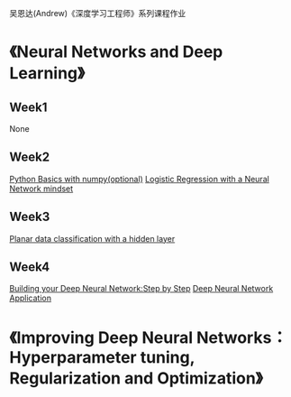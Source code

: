 吴恩达(Andrew)《深度学习工程师》系列课程作业

# 《Neural Networks and Deep Learning》

## Week1
None

## Week2
[Python Basics with numpy(optional)](https://github.com/CaiquanLiu/DeepLearningHomework/blob/master/1-NeuralNetworksandDeepLearning/week2/PythonBasicswithNumpy-optionalAssignment.ipynb)
[Logistic Regression with a Neural Network mindset](https://github.com/CaiquanLiu/DeepLearningHomework/blob/master/1-NeuralNetworksandDeepLearning/week2/Logistic%2BRegression%2Bwith%2Ba%2BNeural%2BNetwork%2Bmindset%2Bv5.ipynb)

## Week3
[Planar data classification with a hidden layer](https://github.com/CaiquanLiu/DeepLearningHomework/blob/master/1-NeuralNetworksandDeepLearning/week3/Planar%2Bdata%2Bclassification%2Bwith%2Bone%2Bhidden%2Blayer%2Bv5.ipynb)

## Week4
[Building your Deep Neural Network:Step by Step](https://github.com/CaiquanLiu/DeepLearningHomework/blob/master/1-NeuralNetworksandDeepLearning/week4/Building%2Byour%2BDeep%2BNeural%2BNetwork%2B-%2BStep%2Bby%2BStep%2Bv8.ipynb)
[Deep Neural Network Application](https://github.com/CaiquanLiu/DeepLearningHomework/blob/master/1-NeuralNetworksandDeepLearning/week4/Deep%2BNeural%2BNetwork%2B-%2BApplication%2Bv8.ipynb)

# 《Improving Deep Neural Networks：Hyperparameter tuning, Regularization and Optimization》
